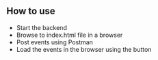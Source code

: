 ## How to use ##
* Start the backend
* Browse to index.html file in a browser
* Post events using Postman
* Load the events in the browser using the button